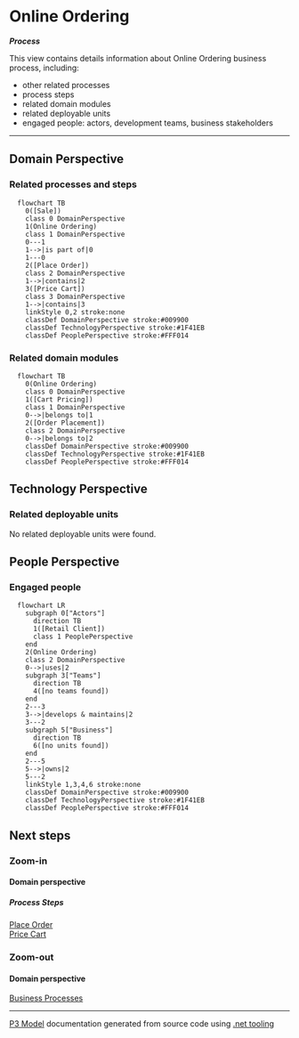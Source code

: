 ﻿
# Online Ordering

***Process***  

This view contains details information about Online Ordering business process, including:
- other related processes
- process steps
- related domain modules
- related deployable units
- engaged people: actors, development teams, business stakeholders  

---



## Domain Perspective


### Related processes and steps

```mermaid
  flowchart TB
    0([Sale])
    class 0 DomainPerspective
    1(Online Ordering)
    class 1 DomainPerspective
    0---1
    1-->|is part of|0
    1---0
    2([Place Order])
    class 2 DomainPerspective
    1-->|contains|2
    3([Price Cart])
    class 3 DomainPerspective
    1-->|contains|3
    linkStyle 0,2 stroke:none
    classDef DomainPerspective stroke:#009900
    classDef TechnologyPerspective stroke:#1F41EB
    classDef PeoplePerspective stroke:#FFF014
```

### Related domain modules

```mermaid
  flowchart TB
    0(Online Ordering)
    class 0 DomainPerspective
    1([Cart Pricing])
    class 1 DomainPerspective
    0-->|belongs to|1
    2([Order Placement])
    class 2 DomainPerspective
    0-->|belongs to|2
    classDef DomainPerspective stroke:#009900
    classDef TechnologyPerspective stroke:#1F41EB
    classDef PeoplePerspective stroke:#FFF014
```

## Technology Perspective


### Related deployable units

No related deployable units were found.  

## People Perspective


### Engaged people

```mermaid
  flowchart LR
    subgraph 0["Actors"]
      direction TB
      1([Retail Client])
      class 1 PeoplePerspective
    end
    2(Online Ordering)
    class 2 DomainPerspective
    0-->|uses|2
    subgraph 3["Teams"]
      direction TB
      4([no teams found])
    end
    2---3
    3-->|develops & maintains|2
    3---2
    subgraph 5["Business"]
      direction TB
      6([no units found])
    end
    2---5
    5-->|owns|2
    5---2
    linkStyle 1,3,4,6 stroke:none
    classDef DomainPerspective stroke:#009900
    classDef TechnologyPerspective stroke:#1F41EB
    classDef PeoplePerspective stroke:#FFF014
```

## Next steps


### Zoom-in


#### Domain perspective


##### Process Steps

[Place Order](../../../Concepts/Sales/OnlineOrdering/OrderPlacement/PlaceOrder.md)  
[Price Cart](../../../Concepts/Sales/OnlineOrdering/CartPricing/PriceCart.md)  

### Zoom-out


#### Domain perspective

[Business Processes](../../BusinessProcesses.md)  

---

[P3 Model](https://github.com/P3-model/P3-model) documentation generated from source code using [.net tooling](https://github.com/P3-model/P3-model-dotnet)
